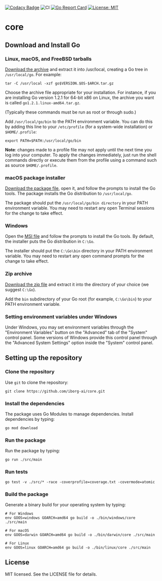 [![Codacy Badge](https://api.codacy.com/project/badge/Grade/00e659dd629c4cbaa3a2d543f6bcc27b)](https://www.codacy.com/gh/iborg-ai/core?utm_source=github.com&amp;utm_medium=referral&amp;utm_content=iborg-ai/core&amp;utm_campaign=Badge_Grade) ![CI](https://github.com/iborg-ai/core/workflows/CI/badge.svg) [![Go Report Card](https://goreportcard.com/badge/github.com/iborg-ai/core)](https://goreportcard.com/report/github.com/iborg-ai/core) [![License: MIT](https://img.shields.io/badge/License-MIT-green.svg)](https://opensource.org/licenses/MIT)

# core
## Download and Install Go
### Linux, macOS, and FreeBSD tarballs
[Download the archive](https://golang.org/dl/) and extract it into /usr/local, creating a Go tree in `/usr/local/go`. For example:

```shell
tar -C /usr/local -xzf go$VERSION.$OS-$ARCH.tar.gz
```
Choose the archive file appropriate for your installation. For instance, if you are installing Go version 1.2.1 for 64-bit x86 on Linux, the archive you want is called `go1.2.1.linux-amd64.tar.gz`.

(Typically these commands must be run as root or through sudo.)

Add `/usr/local/go/bin` to the PATH environment variable. You can do this by adding this line to your `/etc/profile` (for a system-wide installation) or `$HOME/.profile`:

```shell
export PATH=$PATH:/usr/local/go/bin
```
**Note**: changes made to a profile file may not apply until the next time you log into your computer. To apply the changes immediately, just run the shell commands directly or execute them from the profile using a command such as source `$HOME/.profile`.

### macOS package installer

[Download the package file](https://golang.org/dl/), open it, and follow the prompts to install the Go tools. The package installs the Go distribution to `/usr/local/go`.

The package should put the `/usr/local/go/bin directory` in your PATH environment variable. You may need to restart any open Terminal sessions for the change to take effect.

### Windows

Open the [MSI file](https://golang.org/dl/) and follow the prompts to install the Go tools. By default, the installer puts the Go distribution in `C:\Go`.

The installer should put the `C:\Go\bin` directory in your PATH environment variable. You may need to restart any open command prompts for the change to take effect.

### Zip archive

[Download the zip file](https://golang.org/dl/) and extract it into the directory of your choice (we suggest `C:\Go`).

Add the `bin` subdirectory of your Go root (for example, `C:\Go\bin`) to your PATH environment variable.

### Setting environment variables under Windows

Under Windows, you may set environment variables through the "Environment Variables" button on the "Advanced" tab of the "System" control panel. Some versions of Windows provide this control panel through the "Advanced System Settings" option inside the "System" control panel.

## Setting up the repository
### Clone the repository

Use `git` to clone the repository:

```shell
git clone https://github.com/iborg-ai/core.git
```

### Install the dependencies

The package uses Go Modules to manage dependencies. Install dependencies by typing:

```shell
go mod download
```

### Run the package

Run the package by typing:

```shell
go run ./src/main
```

### Run tests

```shell
go test -v ./src/* -race -coverprofile=coverage.txt -covermode=atomic
```

### Build the package

Generate a binary build for your operating system by typing:

```shell
# For Windows
env GOOS=windows GOARCH=amd64 go build -o ./bin/windows/core ./src/main

# For macOS
env GOOS=darwin GOARCH=amd64 go build -o ./bin/darwin/core ./src/main

# For Linux
env GOOS=linux GOARCH=amd64 go build -o ./bin/linux/core ./src/main
````

## License
MIT licensed. See the LICENSE file for details.
